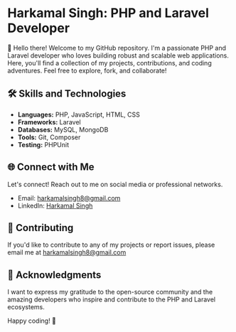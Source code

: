 # Harkamal Singh: PHP and Laravel Developer

👋 Hello there! Welcome to my GitHub repository. I'm a passionate PHP and Laravel developer who loves building robust and scalable web applications. Here, you'll find a collection of my projects, contributions, and coding adventures. Feel free to explore, fork, and collaborate!


## 🛠️ Skills and Technologies

- **Languages:** PHP, JavaScript, HTML, CSS
- **Frameworks:** Laravel
- **Databases:** MySQL, MongoDB
- **Tools:** Git, Composer
- **Testing:** PHPUnit

## 🌐 Connect with Me

Let's connect! Reach out to me on social media or professional networks.

- Email: [harkamalsingh8@gmail.com](mailto:harkamalsingh8@gmail.com)
- LinkedIn: [Harkamal Singh](https://www.linkedin.com/in/harkamal-singh-a29155ab)

## 🤝 Contributing

If you'd like to contribute to any of my projects or report issues, please email me at [harkamalsingh8@gmail.com](mailto:harkamalsingh8@gmail.com)

## 🙏 Acknowledgments

I want to express my gratitude to the open-source community and the amazing developers who inspire and contribute to the PHP and Laravel ecosystems.

Happy coding! 🚀

